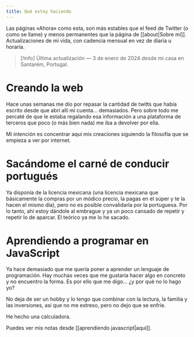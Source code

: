```yaml
---
title: Qué estoy haciendo
---
```

Las páginas «Ahora» como esta, son más estables que el feed de Twitter (o como se llame) y menos permanentes que la página de [[about|Sobre mí]]. Actualizaciones de mi vida, con cadencia mensual en vez de diaria u horaria.

> [!info] Última actualización — 3 de enero de 2024 desde mi casa en Santarém, Portugal.

# Creando la web

Hace unas semanas me dio por repasar la cantidad de twitts que había escrito desde que abrí allí mi cuenta... demasiados. Pero sobre todo me percaté de que le estaba regalando esa información a una plataforma de terceros que poco (o más bien nada) me iba a devolver por ella.

Mi intención es concentrar aquí mis creaciones siguiendo la filosofía que se empieza a ver por internet.

# Sacándome el carné de conducir portugués

Ya disponía de la licencia mexicana (una licencia mexicana que básicamente la compras por un módico precio, la pagas en el súper y te la hacen el mismo día), pero no es posible convalidarla por la portuguesa. Por lo tanto, ahí estoy dándole al embrague y ya un poco cansado de repetir y repetir lo de aparcar. El teórico ya me lo he sacado.

# Aprendiendo a programar en JavaScript

Ya hace demasiado que me quería poner a aprender un lenguaje de programación. Hay muchas veces que me gustaría hacer algo en concreto y no encuentro la forma. Es por ello que me digo... ¿y por qué no lo hago yo?

No deja de ser un hobby y lo tengo que combinar con la lectura, la familia y las inversiones, así que no me estreso, pero no dejo que se enfríe.

He hecho una calculadora.

Puedes ver mis notas desde [[aprendiendo javascript|aquí]].